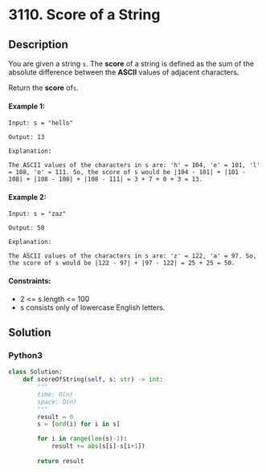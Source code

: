 # 3110. Score of a String


## Description
You are given a string `s`. The **score** of a string is defined as the sum of the absolute difference between the **ASCII** values of adjacent characters.

Return the **score** of`s`.

#### Example 1:
```
Input: s = "hello"

Output: 13

Explanation:

The ASCII values of the characters in s are: 'h' = 104, 'e' = 101, 'l' = 108, 'o' = 111. So, the score of s would be |104 - 101| + |101 - 108| + |108 - 108| + |108 - 111| = 3 + 7 + 0 + 3 = 13.
```

#### Example 2:
```
Input: s = "zaz"

Output: 50

Explanation:

The ASCII values of the characters in s are: 'z' = 122, 'a' = 97. So, the score of s would be |122 - 97| + |97 - 122| = 25 + 25 = 50.
```

#### Constraints:
- 2 <= s.length <= 100
- s consists only of lowercase English letters.


## Solution

### Python3
```python
class Solution:
    def scoreOfString(self, s: str) -> int:
        """
        time: O(n)
        space: O(n)
        """
        result = 0
        s = [ord(i) for i in s]

        for i in range(len(s)-1):
            result += abs(s[i]-s[i+1])
        
        return result
```
